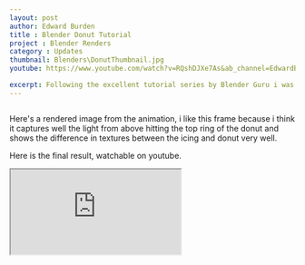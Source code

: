 ```yaml
---
layout: post
author: Edward Burden
title : Blender Donut Tutorial
project : Blender Renders
category : Updates
thumbnail: Blenders\DonutThumbnail.jpg
youtube: https://www.youtube.com/watch?v=RQshDJXe7As&ab_channel=EdwardBurden

excerpt: Following the excellent tutorial series by Blender Guru i was able to get this great rendered animation.
---
```

<div class="row justify-content-center mb-5">
  <img class="col-8" src="/assets/images/Blenders/DonutHorizontal.png" alt="">
  <p class="col-4">Here's a rendered image from the animation, i like this frame because i think it captures well the light from above hitting the top ring of the donut and shows the difference in textures between the icing and donut very well.</p>
</div>
<p>Here is the final result, watchable on youtube.</p>
<div class="embed-responsive embed-responsive-16by9 mb-5">
  <iframe class="embed-responsive-item" src="https://www.youtube.com/embed/RQshDJXe7As" allowfullscreen></iframe>
</div>




